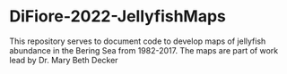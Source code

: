 # DiFiore-2022-JellyfishMaps

This repository serves to document code to develop maps of jellyfish abundance in the Bering Sea from 1982-2017. The maps are part of work lead by Dr. Mary Beth Decker
